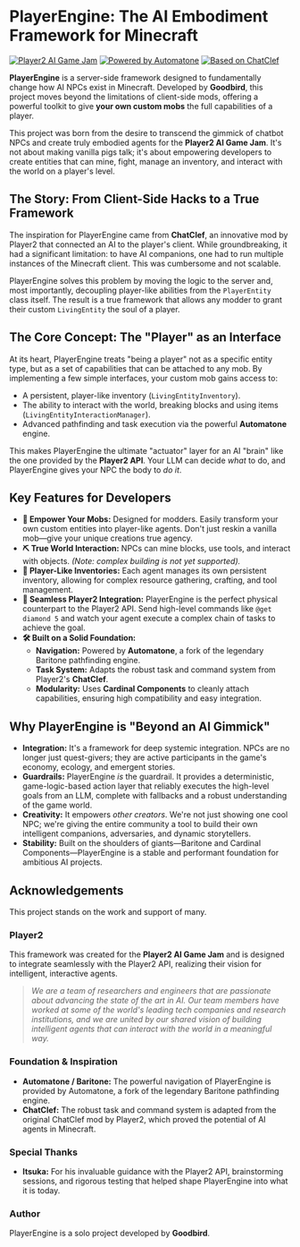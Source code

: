 # PlayerEngine: The AI Embodiment Framework for Minecraft

[![Player2 AI Game Jam](https://img.shields.io/badge/Player2-AI_Game_Jam-blueviolet)](https://itch.io/jam/ai-npc-jam)
[![Powered by Automatone](https://img.shields.io/badge/Powered%20by-Automatone-orange)](https://github.com/Ladysnake/Automatone/tree/1.20)
[![Based on ChatClef](https://img.shields.io/badge/Based%20on-ChatClef-9cf)](https://github.com/elefant-ai/chatclef/tree/main)

**PlayerEngine** is a server-side framework designed to fundamentally change how AI NPCs exist in Minecraft. Developed by **Goodbird**, this project moves beyond the limitations of client-side mods, offering a powerful toolkit to give **your own custom mobs** the full capabilities of a player.

This project was born from the desire to transcend the gimmick of chatbot NPCs and create truly embodied agents for the **Player2 AI Game Jam**. It's not about making vanilla pigs talk; it's about empowering developers to create entities that can mine, fight, manage an inventory, and interact with the world on a player's level.

## The Story: From Client-Side Hacks to a True Framework

The inspiration for PlayerEngine came from **ChatClef**, an innovative mod by Player2 that connected an AI to the player's client. While groundbreaking, it had a significant limitation: to have AI companions, one had to run multiple instances of the Minecraft client. This was cumbersome and not scalable.

PlayerEngine solves this problem by moving the logic to the server and, most importantly, decoupling player-like abilities from the `PlayerEntity` class itself. The result is a true framework that allows any modder to grant their custom `LivingEntity` the soul of a player.

## The Core Concept: The "Player" as an Interface

At its heart, PlayerEngine treats "being a player" not as a specific entity type, but as a set of capabilities that can be attached to any mob. By implementing a few simple interfaces, your custom mob gains access to:

*   A persistent, player-like inventory (`LivingEntityInventory`).
*   The ability to interact with the world, breaking blocks and using items (`LivingEntityInteractionManager`).
*   Advanced pathfinding and task execution via the powerful **Automatone** engine.

This makes PlayerEngine the ultimate "actuator" layer for an AI "brain" like the one provided by the **Player2 API**. Your LLM can decide *what* to do, and PlayerEngine gives your NPC the body to *do it*.

## Key Features for Developers

*   **🤖 Empower Your Mobs:** Designed for modders. Easily transform your own custom entities into player-like agents. Don't just reskin a vanilla mob—give your unique creations true agency.
*   **⛏️ True World Interaction:** NPCs can mine blocks, use tools, and interact with objects. *(Note: complex building is not yet supported).*
*   **🎒 Player-Like Inventories:** Each agent manages its own persistent inventory, allowing for complex resource gathering, crafting, and tool management.
*   **🧠 Seamless Player2 Integration:** PlayerEngine is the perfect physical counterpart to the Player2 API. Send high-level commands like `@get diamond 5` and watch your agent execute a complex chain of tasks to achieve the goal.
*   **🛠️ Built on a Solid Foundation:**
    *   **Navigation:** Powered by **Automatone**, a fork of the legendary Baritone pathfinding engine.
    *   **Task System:** Adapts the robust task and command system from Player2's **ChatClef**.
    *   **Modularity:** Uses **Cardinal Components** to cleanly attach capabilities, ensuring high compatibility and easy integration.

## Why PlayerEngine is "Beyond an AI Gimmick"

*   **Integration:** It's a framework for deep systemic integration. NPCs are no longer just quest-givers; they are active participants in the game's economy, ecology, and emergent stories.
*   **Guardrails:** PlayerEngine *is* the guardrail. It provides a deterministic, game-logic-based action layer that reliably executes the high-level goals from an LLM, complete with fallbacks and a robust understanding of the game world.
*   **Creativity:** It empowers *other creators*. We're not just showing one cool NPC; we're giving the entire community a tool to build their own intelligent companions, adversaries, and dynamic storytellers.
*   **Stability:** Built on the shoulders of giants—Baritone and Cardinal Components—PlayerEngine is a stable and performant foundation for ambitious AI projects.

## Acknowledgements

This project stands on the work and support of many.

### Player2
This framework was created for the **Player2 AI Game Jam** and is designed to integrate seamlessly with the Player2 API, realizing their vision for intelligent, interactive agents.
> *We are a team of researchers and engineers that are passionate about advancing the state of the art in AI. Our team members have worked at some of the world's leading tech companies and research institutions, and we are united by our shared vision of building intelligent agents that can interact with the world in a meaningful way.*

### Foundation & Inspiration
*   **Automatone / Baritone:** The powerful navigation of PlayerEngine is provided by Automatone, a fork of the legendary Baritone pathfinding engine.
*   **ChatClef:** The robust task and command system is adapted from the original ChatClef mod by Player2, which proved the potential of AI agents in Minecraft.

### Special Thanks
*   **Itsuka:** For his invaluable guidance with the Player2 API, brainstorming sessions, and rigorous testing that helped shape PlayerEngine into what it is today.

### Author
PlayerEngine is a solo project developed by **Goodbird**.